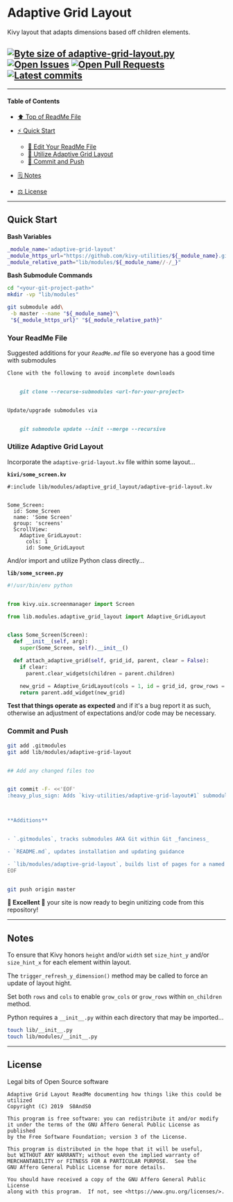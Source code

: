 # Adaptive Grid Layout
[heading__title]:
  #adaptive-grid-layout
  "&#x2B06; Top of ReadMe File"


Kivy layout that adapts dimensions based off children elements.


## [![Byte size of adaptive-grid-layout.py][badge__master__adaptive_grid_layout__source_code]][adaptive_grid_layout__master__source_code] [![Open Issues][badge__issues__adaptive_grid_layout]][issues__adaptive_grid_layout] [![Open Pull Requests][badge__pull_requests__adaptive_grid_layout]][pull_requests__adaptive_grid_layout] [![Latest commits][badge__commits__adaptive_grid_layout__master]][commits__adaptive_grid_layout__master]



------


#### Table of Contents


- [:arrow_up: Top of ReadMe File][heading__title]

- [:zap: Quick Start][heading__quick_start]

  - [:memo: Edit Your ReadMe File][heading__your_readme_file]
  - [:snake: Utilize Adaptive Grid Layout][heading__utilize]
  - [:floppy_disk: Commit and Push][heading__commit_and_push]

- [&#x1F5D2; Notes][heading__notes]

- [&#x2696; License][heading__license]


------



## Quick Start
[heading__quick_start]:
  #quick-start
  "&#9889; Perhaps as easy as one, 2.0,..."


**Bash Variables**


```Bash
_module_name='adaptive-grid-layout'
_module_https_url="https://github.com/kivy-utilities/${_module_name}.git"
_module_relative_path="lib/modules/${_module_name//-/_}"
```


**Bash Submodule Commands**


```Bash
cd "<your-git-project-path>"
mkdir -vp "lib/modules"

git submodule add\
 -b master --name "${_module_name}"\
 "${_module_https_url}" "${_module_relative_path}"
```


### Your ReadMe File
[heading__your_readme_file]:
  #your-readme-file
  "&#x1F578; Suggested additions for your ReadMe.md file so everyone has a good time with submodules"


Suggested additions for your _`ReadMe.md`_ file so everyone has a good time with submodules


```MarkDown
Clone with the following to avoid incomplete downloads


    git clone --recurse-submodules <url-for-your-project>


Update/upgrade submodules via


    git submodule update --init --merge --recursive
```


### Utilize Adaptive Grid Layout
[heading__utilize]:
  #utilize-adaptive-grid-layout
  "&#x1F40D; How to make use of this submodule within another project"


Incorporate the `adaptive-grid-layout.kv` file within some layout...


**`kivi/some_screen.kv`**


```Kivy
#:include lib/modules/adaptive_grid_layout/adaptive-grid-layout.kv


Some_Screen:
  id: Some_Screen
  name: 'Some Screen'
  group: 'screens'
  ScrollView:
    Adaptive_GridLayout:
      cols: 1
      id: Some_GridLayout
```


And/or import and utilize Python class directly...


**`lib/some_screen.py`**


```Python
#!/usr/bin/env python


from kivy.uix.screenmanager import Screen

from lib.modules.adaptive_grid_layout import Adaptive_GridLayout


class Some_Screen(Screen):
  def __init__(self, arg):
    super(Some_Screen, self).__init__()

  def attach_adaptive_grid(self, grid_id, parent, clear = False):
    if clear:
      parent.clear_widgets(children = parent.children)

    new_grid = Adaptive_GridLayout(cols = 1, id = grid_id, grow_rows = True)
    return parent.add_widget(new_grid)
```


**Test that things operate as expected** and if it's a bug report it as such, otherwise an adjustment of expectations and/or code may be necessary.


### Commit and Push
[heading__commit_and_push]:
  #commit-and-push
  "&#x1F4BE; It may be just this easy..."


```Bash
git add .gitmodules
git add lib/modules/adaptive-grid-layout


## Add any changed files too


git commit -F- <<'EOF'
:heavy_plus_sign: Adds `kivy-utilities/adaptive-grid-layout#1` submodule



**Additions**


- `.gitmodules`, tracks submodules AKA Git within Git _fanciness_

- `README.md`, updates installation and updating guidance

- `lib/modules/adaptive-grid-layout`, builds list of pages for a named collection
EOF


git push origin master
```


**:tada: Excellent :tada:** your site is now ready to begin unitizing code from this repository!


___


## Notes
[heading__notes]:
  #notes
  "&#x1F5D2; Additional resources and things to keep in mind when developing"


To ensure that Kivy honors `height` and/or `width` set `size_hint_y` and/or `size_hint_x` for each element within layout.

The `trigger_refresh_y_dimension()` method may be called to force an update of layout hight.


Set both `rows` and `cols` to enable `grow_cols` or `grow_rows` within `on_children` method.


Python requires a `__init__.py` within each directory that may be imported...


```Bash
touch lib/__init__.py
touch lib/modules/__init__.py
```


___


## License
[heading__license]:
  #license
  "&#x2696; Legal bits of Open Source software"


Legal bits of Open Source software


```
Adaptive Grid Layout ReadMe documenting how things like this could be utilized
Copyright (C) 2019  S0AndS0

This program is free software: you can redistribute it and/or modify
it under the terms of the GNU Affero General Public License as published
by the Free Software Foundation; version 3 of the License.

This program is distributed in the hope that it will be useful,
but WITHOUT ANY WARRANTY; without even the implied warranty of
MERCHANTABILITY or FITNESS FOR A PARTICULAR PURPOSE.  See the
GNU Affero General Public License for more details.

You should have received a copy of the GNU Affero General Public License
along with this program.  If not, see <https://www.gnu.org/licenses/>.
```



[badge__commits__adaptive_grid_layout__master]:
  https://img.shields.io/github/last-commit/kivy-utilities/adaptive-grid-layout/master.svg

[commits__adaptive_grid_layout__master]:
  https://github.com/kivy-utilities/adaptive-grid-layout/commits/master
  "&#x1F4DD; History of changes on this branch"


[adaptive_grid_layout__community]:
  https://github.com/kivy-utilities/adaptive-grid-layout/community
  "&#x1F331; Dedicated to functioning code"


[badge__issues__adaptive_grid_layout]:
  https://img.shields.io/github/issues/kivy-utilities/adaptive-grid-layout.svg

[issues__adaptive_grid_layout]:
  https://github.com/kivy-utilities/adaptive-grid-layout/issues
  "&#x2622; Search for and _bump_ existing issues or open new issues for project maintainer to address."


[badge__pull_requests__adaptive_grid_layout]:
  https://img.shields.io/github/issues-pr/kivy-utilities/adaptive-grid-layout.svg

[pull_requests__adaptive_grid_layout]:
  https://github.com/kivy-utilities/adaptive-grid-layout/pulls
  "&#x1F3D7; Pull Request friendly, though please check the Community guidelines"


[badge__master__adaptive_grid_layout__source_code]:
  https://img.shields.io/github/size/kivy-utilities/adaptive-grid-layout/__init__.py.svg?label=__init__.py

[adaptive_grid_layout__master__source_code]:
  https://github.com/kivy-utilities/adaptive-grid-layout/blob/master/__init__.py
  "&#x2328; Project source code!"
